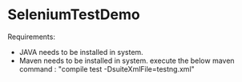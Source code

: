 # SeleniumTestDemo

Requirements:
* JAVA needs to be installed in system.
* Maven needs to be installed in system.
execute the below maven command : "compile test -DsuiteXmlFile=testng.xml"
